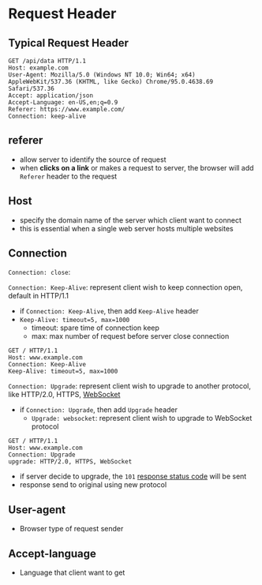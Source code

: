 # Request Header

## Typical Request Header

```http
GET /api/data HTTP/1.1
Host: example.com
User-Agent: Mozilla/5.0 (Windows NT 10.0; Win64; x64) AppleWebKit/537.36 (KHTML, like Gecko) Chrome/95.0.4638.69 Safari/537.36
Accept: application/json
Accept-Language: en-US,en;q=0.9
Referer: https://www.example.com/
Connection: keep-alive
```

## referer

- allow server to identify the source of request
- when **clicks on a link** or makes a request to server, the browser will add `Referer` header to the request

## Host

- specify the domain name of the server which client want to connect
- this is essential when a single web server hosts multiple websites

## Connection

`Connection: close`:

`Connection: Keep-Alive`: represent client wish to keep connection open, default in HTTP/1.1

- if `Connection: Keep-Alive`, then add `Keep-Alive` header
- `Keep-Alive: timeout=5, max=1000`
  - timeout: spare time of connection keep
  - max: max number of request before server close connection

```
GET / HTTP/1.1
Host: www.example.com
Connection: Keep-Alive
Keep-Alive: timeout=5, max=1000
```

`Connection: Upgrade`: represent client wish to upgrade to another protocol, like HTTP/2.0, HTTPS, [WebSocket](javascript-websocket.md)

- if `Connection: Upgrade`, then add `Upgrade` header
  - `Upgrade: websocket`: represent client wish to upgrade to WebSocket protocol

```
GET / HTTP/1.1
Host: www.example.com
Connection: Upgrade
upgrade: HTTP/2.0, HTTPS, WebSocket
```

- if server decide to upgrade, the `101` [response status code]() will be sent
- response send to original using new protocol

## User-agent

- Browser type of request sender

## Accept-language

- Language that client want to get

